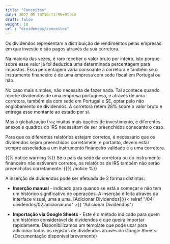 ```yaml
---
title: "Conceitos"
date: 2022-05-18T10:13:59+01:00
draft: false
weight: 10
url : "dividendos/conceitos"
---
```


Os dividendos representam a distribuição de rendimentos pelas empresas em que investiu e são pagos através da sua corretora.

Na maioria das vezes, é raro receber o valor bruto por inteiro, isto porque sobre esse valor já foi deduzida uma determinada percentagem para impostos. Essa percentagem varia consoante a corretora e também se o instrumento financeiro é de uma empresa com sede fiscal em Portugal ou não.

No caso mais simples, não necessita de fazer nada. Tal acontece quando recebe dividendos de uma empresa portuguesa, e através de uma corretora, também ela com sede em Portugal e SE, optar pelo não englobamento de dividendos. A corretora retém 28% sobre o valor bruto e entrega esse montante ao estado por si.

Mas a globalização traz muitas mais opções de investimento, e diferentes anexos e quadros do IRS necessitam de ser preenchidos consoante o caso.

Para que os diferentes relatórios estejam corretos, é necessário que os dividendos sejam preenchidos corretamete, e portanto, devem estar sempre associados a um instrumento financeiro validado e a uma corretora.

{{% notice warning %}}
Se o país da sede da corretora ou do instrumento financeiro não estiverem corretos, os relatórios de IRS também não serão preenchidos corretamente.
{{% /notice %}}


A inserção de dividendos pode ser efetuada de 2 formas distintas:
- **Inserção manual** - indicado para quando se está a começar e não tem um histórico significativo de operações. A inserção é feita através da interface visual, uma a uma.
[Adicionar Dividendos]({{< relref "/04-dividendos/02.adicionar.md" >}} "Adicionar Dividendos")

- **Importação via Google Sheets** - Este é o método indicado para quem um histórico considerável de dividendos e que queira importar rapidamente. Disponibilizamos um template que pode usar para adicionar todos os registos de dividendos através do Google Sheets.
(Documentação disponível brevemente)
